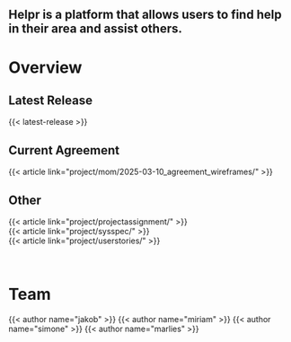 
## Helpr is a platform that allows users to find help in their area and assist others.


# Overview

## Latest Release
{{< latest-release >}}

## Current Agreement
{{< article link="project/mom/2025-03-10_agreement_wireframes/" >}}

## Other

{{< article link="project/projectassignment/" >}}
<br>
{{< article link="project/sysspec/" >}}
<br>
{{< article link="project/userstories/" >}}


<br>

# Team

{{< author name="jakob" >}}
{{< author name="miriam" >}}
{{< author name="simone" >}}
{{< author name="marlies" >}}
